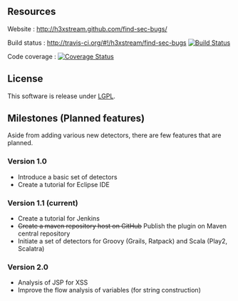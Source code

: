 ## Resources

Website : http://h3xstream.github.com/find-sec-bugs/

Build status : http://travis-ci.org/#!/h3xstream/find-sec-bugs [![Build Status](https://secure.travis-ci.org/h3xstream/find-sec-bugs.png?branch=master)](http://travis-ci.org/h3xstream/find-sec-bugs)

Code coverage : [![Coverage Status](https://coveralls.io/repos/h3xstream/find-sec-bugs/badge.png?branch=master)](https://coveralls.io/r/h3xstream/find-sec-bugs?branch=master)

## License

This software is release under [LGPL](http://www.gnu.org/licenses/lgpl.html).

## Milestones (Planned features)

Aside from adding various new detectors, there are few features that are planned.

### Version 1.0

- Introduce a basic set of detectors
- Create a tutorial for Eclipse IDE

### Version 1.1 (current)

- Create a tutorial for Jenkins
- ~~Create a maven repository host on GitHub~~ Publish the plugin on Maven central repository
- Initiate a set of detectors for Groovy (Grails, Ratpack) and Scala (Play2, Scalatra)

### Version 2.0

- Analysis of JSP for XSS
- Improve the flow analysis of variables (for string construction)